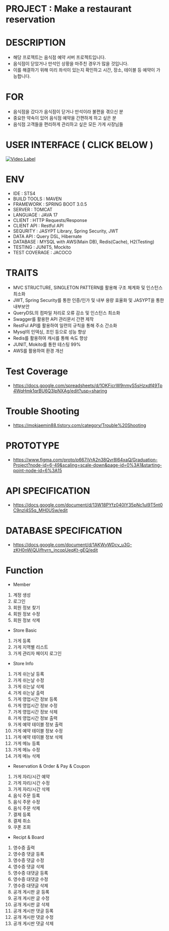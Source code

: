 # PROJECT : Make a restaurant reservation


# DESCRIPTION
- 해당 프로젝트는 음식점 예약 서버 프로젝트입니다.
- 음식점이 닫았거나 만석인 상황을 마주친 경우가 많을 것입니다.
- 이를 해결하기 위해 미리 좌석이 있는지 확인하고 시간, 장소, 테이블 등 예약이 가능합니다.


# FOR
- 음식점을 갔다가 음식점이 닫거나 만석이라 불편을 겪으신 분
- 중요한 약속이 있어 음식점 예약을 간편하게 하고 싶은 분
- 음식점 고객들을 편리하게 관리하고 싶은 모든 가게 사장님들


# USER INTERFACE ( CLICK BELOW )
[![Video Label](http://img.youtube.com/vi/4kFZOOxNqD0/0.jpg)](https://youtu.be/4kFZOOxNqD0)


# ENV
- IDE : STS4
- BUILD TOOLS : MAVEN
- FRAMEWORK : SPRING BOOT 3.0.5
- SERVER : TOMCAT
- LANGUAGE : JAVA 17
- CLIENT : HTTP Requests/Response
- CLIENT API : Restful API
- SEQURITY : JASYPT Library, Spring Security, JWT
- DATA API : Query DSL, Hibernate
- DATABASE : MYSQL with AWS(Main DB), Redis(Cache), H2(Testing)
- TESTING : JUNIT5, Mockito
- TEST COVERAGE : JACOCO

# TRAITS
- MVC STRUCTURE, SINGLETON PATTERN를 활용해 구조 체계화 및 인스턴스 최소화
- JWT, Spring Security를 통한 인증/인가 및 내부 용량 효율화 및 JASYPT을 통한 내부보안
- QueryDSL의 컴파일 처리로 오류 감소 및 인스턴스 최소화
- Swagger를 활용한 API 관리문서 간편 제작
- RestFul API를 활용하여 일련의 규칙을 통해 주소 간소화
- Mysql의 인덱싱, 조인 등으로 성능 향상
- Redis를 활용하여 캐시를 통해 속도 향상
- JUNIT, Mokito를 통한 테스팅 99%
- AWS를 활용하여 환경 개선

# Test Coverage
- https://docs.google.com/spreadsheets/d/1OKFicrW9nmyS5sHzxdf49Tp4WqHmk1qrBU6Q3lpNXAg/edit?usp=sharing

# Trouble Shooting
- https://mokjaemin88.tistory.com/category/Trouble%20Shooting

# PROTOTYPE
- https://www.figma.com/proto/p667iVrA2n38Qvr8l64xaQ/Graduation-Project?node-id=6-49&scaling=scale-down&page-id=0%3A1&starting-point-node-id=6%3A15

# API SPECIFICATION
- https://docs.google.com/document/d/13W18PYfz040IY35pNc1uI9T5nt0C9nzI4S5q_MH0USw/edit

# DATABASE SPECIFICATION
- https://docs.google.com/document/d/1AKWyWDcy_u3G-zKH0nWjQUifhvrn_jncopUeqKt-gEQ/edit


# Function
- Member
1. 계정 생성
2. 로그인
3. 회원 정보 찾기
4. 회원 정보 수정
5. 회원 정보 삭제
- Store Basic
1. 가게 등록
2. 가게 지역별 리스트
3. 가게 관리자 페이지 로그인
- Store Info
1. 가게 쉬는날 등록
2. 가게 쉬는날 수정
3. 가게 쉬는날 삭제
4. 가게 쉬는날 출력
5. 가게 영업시간 정보 등록
6. 가게 영업시간 정보 수정
7. 가게 영업시간 정보 삭제
8. 가게 영업시간 정보 출력
9. 가게 예약 테이블 정보 출력
10. 가게 예약 테이블 정보 수정
11. 가게 예약 테이블 정보 삭제
12. 가게 메뉴 등록
13. 가게 메뉴 수정
14. 가게 메뉴 삭제
- Reservation & Order & Pay & Coupon
1. 가게 자리/시간 예약
2. 가게 자리/시간 수정
3. 가게 자리/시간 삭제
4. 음식 주문 등록
5. 음식 주문 수정
6. 음식 주문 삭제
7. 결제 등록
8. 결제 취소
9. 쿠폰 조회
- Recipt & Board
1. 영수증 출력
2. 영수증 댓글 등록
3. 영수증 댓글 수정
4. 영수증 댓글 삭제
5. 영수증 대댓글 등록
6. 영수증 대댓글 수정
7. 영수증 대댓글 삭제
8. 공개 게시판 글 등록
9. 공개 게시판 글 수정
10. 공개 게시판 글 삭제
11. 공개 게시판 댓글 등록
12. 공개 게시판 댓글 수정
13. 공개 게시판 댓글 삭제
